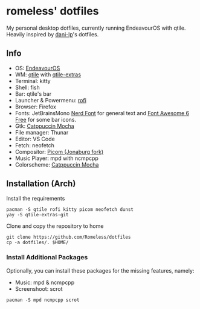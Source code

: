 # romeless' dotfiles
My personal desktop dotfiles, currently running EndeavourOS with qtile. Heavily inspired by [dani-lp](https://github.com/dani-lp/dotfiles)'s dotfiles.

## Info
- OS: [EndeavourOS](https://endeavouros.com/)
- WM: [qtile](https://github.com/qtile/qtile) with [qtile-extras](https://github.com/elParaguayo/qtile-extras)
- Terminal: kitty
- Shell: fish
- Bar: qtile's bar
- Launcher & Powermenu: [rofi](https://github.com/davatorium/rofi)
- Browser: Firefox
- Fonts: JetBrainsMono [Nerd Font](https://github.com/ryanoasis/nerd-fonts) for general text and [Font Awesome 6 Free](https://fontawesome.com/) for some bar icons. 
- Gtk: [Catppuccin Mocha](https://github.com/catppuccin/catppuccin)
- File manager: Thunar
- Editor: VS Code
- Fetch: neofetch
- Compositor: [Picom (Jonaburg fork)](https://github.com/jonaburg/picom)
- Music Player: mpd with ncmpcpp
- Colorscheme: [Catppuccin Mocha](https://github.com/catppuccin/catppuccin)

## Installation (Arch)
Install the requirements
```
pacman -S qtile rofi kitty picom neofetch dunst
yay -S qtile-extras-git
```

Clone and copy the repository to home
```
git clone https://github.com/Romeless/dotfiles
cp -a dotfiles/. $HOME/
```

### Install Additional Packages
Optionally, you can install these packages for the missing features, namely:
- Music: mpd & ncmpcpp
- Screenshoot: scrot

```
pacman -S mpd ncmpcpp scrot
```